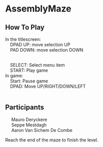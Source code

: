 # AssemblyMaze
## How To Play
In the titlescreen: <br>
  &nbsp;&nbsp;&nbsp;&nbsp;DPAD UP: move selection UP <br>
  &nbsp;&nbsp;&nbsp;&nbsp;PAD DOWN: move selection DOWN <br> <br>
  
  &nbsp;&nbsp;&nbsp;&nbsp;SELECT: Select menu item <br>
  &nbsp;&nbsp;&nbsp;&nbsp;START: Play game <br>
In game: <br>
  &nbsp;&nbsp;&nbsp;&nbsp;Start: Pause game <br>
  &nbsp;&nbsp;&nbsp;&nbsp;DPAD: Move UP/RIGHT/DOWN/LEFT <br> <br>

  ## Participants
  &nbsp;&nbsp;&nbsp;&nbsp; Mauro Deryckere <br>
  &nbsp;&nbsp;&nbsp;&nbsp; Seppe Mestdagh <br>
  &nbsp;&nbsp;&nbsp;&nbsp; Aaron Van Sichem De Combe<br>
  

Reach the end of the maze to finish the level.
